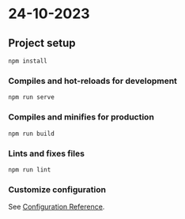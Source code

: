# 24-10-2023

## Project setup
```
npm install
```

### Compiles and hot-reloads for development
```
npm run serve
```

### Compiles and minifies for production
```
npm run build
```

### Lints and fixes files
```
npm run lint
```

### Customize configuration
See [Configuration Reference](https://cli.vuejs.org/config/).


<!-- 

    ** Hola my buenas , esta es la prueba que he podido desarrollar en dos dias aprox
        - Me falta comunicar el componente de selecion de input para que se desabilite, tengo la logica practicamente montada me faltan dos cosillas 
        - Me falta actualizar la barra dependiendo del input en el que se encuentre

        -Falta la animacion de encogerse el input y la pregunta
   
    ** 
    
    ** 
 -->